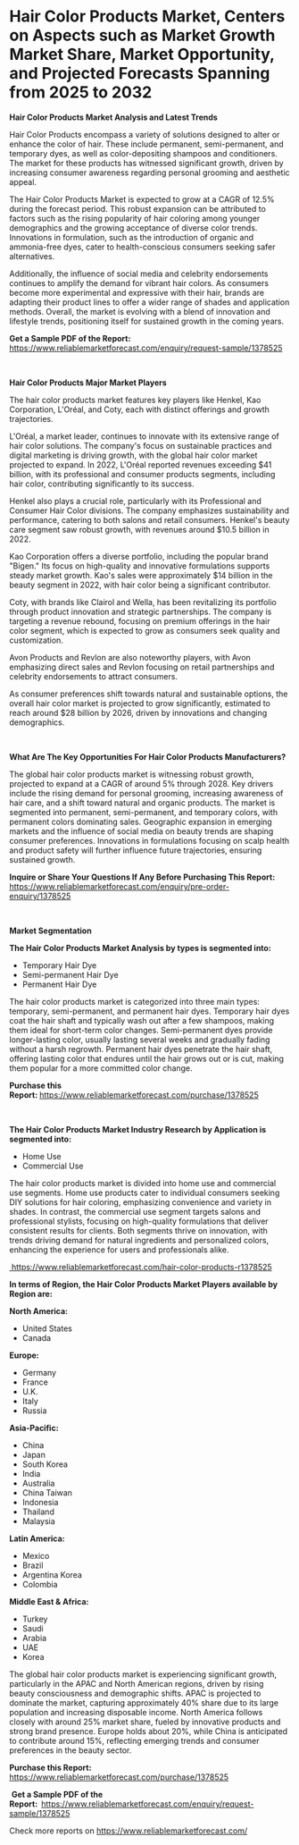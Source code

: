 <p><h1>Hair Color Products Market, Centers on Aspects such as Market Growth Market Share, Market Opportunity, and Projected Forecasts Spanning from 2025 to 2032</h1></p><p><strong>Hair Color Products Market Analysis and Latest Trends</strong></p>
<p><p>Hair Color Products encompass a variety of solutions designed to alter or enhance the color of hair. These include permanent, semi-permanent, and temporary dyes, as well as color-depositing shampoos and conditioners. The market for these products has witnessed significant growth, driven by increasing consumer awareness regarding personal grooming and aesthetic appeal.</p><p>The Hair Color Products Market is expected to grow at a CAGR of 12.5% during the forecast period. This robust expansion can be attributed to factors such as the rising popularity of hair coloring among younger demographics and the growing acceptance of diverse color trends. Innovations in formulation, such as the introduction of organic and ammonia-free dyes, cater to health-conscious consumers seeking safer alternatives.</p><p>Additionally, the influence of social media and celebrity endorsements continues to amplify the demand for vibrant hair colors. As consumers become more experimental and expressive with their hair, brands are adapting their product lines to offer a wider range of shades and application methods. Overall, the market is evolving with a blend of innovation and lifestyle trends, positioning itself for sustained growth in the coming years.</p></p>
<p><strong>Get a Sample PDF of the Report:&nbsp;</strong> <a href="https://www.reliablemarketforecast.com/enquiry/request-sample/1378525?utm_campaign=2245&utm_medium=2&utm_source=Github&utm_content=ia&utm_term=05022025&utm_id=hair-color-products">https://www.reliablemarketforecast.com/enquiry/request-sample/1378525</a></p>
<p>&nbsp;</p>
<p><strong>Hair Color Products Major Market Players</strong></p>
<p><p>The hair color products market features key players like Henkel, Kao Corporation, L'Oréal, and Coty, each with distinct offerings and growth trajectories. </p><p>L'Oréal, a market leader, continues to innovate with its extensive range of hair color solutions. The company's focus on sustainable practices and digital marketing is driving growth, with the global hair color market projected to expand. In 2022, L'Oréal reported revenues exceeding $41 billion, with its professional and consumer products segments, including hair color, contributing significantly to its success.</p><p>Henkel also plays a crucial role, particularly with its Professional and Consumer Hair Color divisions. The company emphasizes sustainability and performance, catering to both salons and retail consumers. Henkel's beauty care segment saw robust growth, with revenues around $10.5 billion in 2022.</p><p>Kao Corporation offers a diverse portfolio, including the popular brand "Bigen." Its focus on high-quality and innovative formulations supports steady market growth. Kao's sales were approximately $14 billion in the beauty segment in 2022, with hair color being a significant contributor.</p><p>Coty, with brands like Clairol and Wella, has been revitalizing its portfolio through product innovation and strategic partnerships. The company is targeting a revenue rebound, focusing on premium offerings in the hair color segment, which is expected to grow as consumers seek quality and customization.</p><p>Avon Products and Revlon are also noteworthy players, with Avon emphasizing direct sales and Revlon focusing on retail partnerships and celebrity endorsements to attract consumers.</p><p>As consumer preferences shift towards natural and sustainable options, the overall hair color market is projected to grow significantly, estimated to reach around $28 billion by 2026, driven by innovations and changing demographics.</p></p>
<p>&nbsp;</p>
<p><strong>What Are The Key Opportunities For Hair Color Products Manufacturers?</strong></p>
<p><p>The global hair color products market is witnessing robust growth, projected to expand at a CAGR of around 5% through 2028. Key drivers include the rising demand for personal grooming, increasing awareness of hair care, and a shift toward natural and organic products. The market is segmented into permanent, semi-permanent, and temporary colors, with permanent colors dominating sales. Geographic expansion in emerging markets and the influence of social media on beauty trends are shaping consumer preferences. Innovations in formulations focusing on scalp health and product safety will further influence future trajectories, ensuring sustained growth.</p></p>
<p><strong>Inquire or Share Your Questions If Any Before Purchasing This Report:</strong> <a href="https://www.reliablemarketforecast.com/enquiry/pre-order-enquiry/1378525?utm_campaign=2245&utm_medium=2&utm_source=Github&utm_content=ia&utm_term=05022025&utm_id=hair-color-products">https://www.reliablemarketforecast.com/enquiry/pre-order-enquiry/1378525</a></p>
<p>&nbsp;</p>
<p><strong>Market Segmentation</strong></p>
<p><strong>The Hair Color Products Market Analysis by types is segmented into:</strong></p>
<p><ul><li>Temporary Hair Dye</li><li>Semi-permanent Hair Dye</li><li>Permanent Hair Dye</li></ul></p>
<p><p>The hair color products market is categorized into three main types: temporary, semi-permanent, and permanent hair dyes. Temporary hair dyes coat the hair shaft and typically wash out after a few shampoos, making them ideal for short-term color changes. Semi-permanent dyes provide longer-lasting color, usually lasting several weeks and gradually fading without a harsh regrowth. Permanent hair dyes penetrate the hair shaft, offering lasting color that endures until the hair grows out or is cut, making them popular for a more committed color change.</p></p>
<p><strong>Purchase this Report:&nbsp;</strong><a href="https://www.reliablemarketforecast.com/purchase/1378525?utm_campaign=2245&utm_medium=2&utm_source=Github&utm_content=ia&utm_term=05022025&utm_id=hair-color-products">https://www.reliablemarketforecast.com/purchase/1378525</a></p>
<p>&nbsp;</p>
<p><strong>The Hair Color Products Market Industry Research by Application is segmented into:</strong></p>
<p><ul><li>Home Use</li><li>Commercial Use</li></ul></p>
<p><p>The hair color products market is divided into home use and commercial use segments. Home use products cater to individual consumers seeking DIY solutions for hair coloring, emphasizing convenience and variety in shades. In contrast, the commercial use segment targets salons and professional stylists, focusing on high-quality formulations that deliver consistent results for clients. Both segments thrive on innovation, with trends driving demand for natural ingredients and personalized colors, enhancing the experience for users and professionals alike.</p></p>
<p><a href="https://www.reliablemarketforecast.com/hair-color-products-r1378525?utm_campaign=2245&utm_medium=2&utm_source=Github&utm_content=ia&utm_term=05022025&utm_id=hair-color-products">&nbsp;https://www.reliablemarketforecast.com/hair-color-products-r1378525</a></p>
<p><strong>In terms of Region, the Hair Color Products Market Players available by Region are:</strong></p>
<p>
    <p> <strong> North America: </strong>
        <ul>
            <li>United States</li>
            <li>Canada</li>
        </ul>
        </p> 
    <p> <strong> Europe: </strong>
        <ul>
            <li>Germany</li>
            <li>France</li>
            <li>U.K.</li>
            <li>Italy</li>
            <li>Russia</li>
        </ul>
        </p> 
    <p> <strong> Asia-Pacific: </strong>
        <ul>
            <li>China</li>
            <li>Japan</li>
            <li>South Korea</li>
            <li>India</li>
            <li>Australia</li>
            <li>China Taiwan</li>
            <li>Indonesia</li>
            <li>Thailand</li>
            <li>Malaysia</li>
        </ul>
        </p> 
    <p> <strong> Latin America: </strong>
        <ul>
            <li>Mexico</li>
            <li>Brazil</li>
            <li>Argentina Korea</li>
            <li>Colombia</li>
        </ul>
        </p> 
    <p> <strong> Middle East & Africa: </strong>
        <ul>
            <li>Turkey</li>
            <li>Saudi</li>
            <li>Arabia</li>
            <li>UAE</li>
            <li>Korea</li>
        </ul>
    </p>
    </p>
<p><p>The global hair color products market is experiencing significant growth, particularly in the APAC and North American regions, driven by rising beauty consciousness and demographic shifts. APAC is projected to dominate the market, capturing approximately 40% share due to its large population and increasing disposable income. North America follows closely with around 25% market share, fueled by innovative products and strong brand presence. Europe holds about 20%, while China is anticipated to contribute around 15%, reflecting emerging trends and consumer preferences in the beauty sector.</p></p>
<p><strong>Purchase this Report: </strong><a href="https://www.reliablemarketforecast.com/purchase/1378525?utm_campaign=2245&utm_medium=2&utm_source=Github&utm_content=ia&utm_term=05022025&utm_id=hair-color-products">https://www.reliablemarketforecast.com/purchase/1378525</a></p>
<p>&nbsp;<strong>Get a Sample PDF of the Report:&nbsp;&nbsp;</strong><a href="https://www.reliablemarketforecast.com/enquiry/request-sample/1378525?utm_campaign=2245&utm_medium=2&utm_source=Github&utm_content=ia&utm_term=05022025&utm_id=hair-color-products">https://www.reliablemarketforecast.com/enquiry/request-sample/1378525</a></p>
<p><strong></strong></p>
<p>Check more reports on <a href="https://www.reliablemarketforecast.com/?utm_campaign=2245&utm_medium=2&utm_source=Github&utm_content=ia&utm_term=05022025&utm_id=hair-color-products">https://www.reliablemarketforecast.com/</a></p>